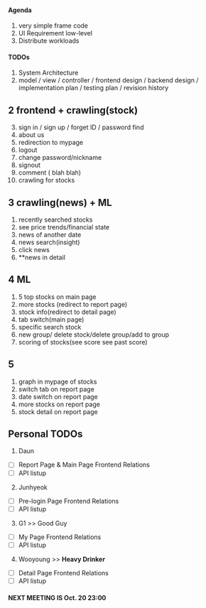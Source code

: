 #### Agenda
1. very simple frame code
2. UI Requirement low-level
3. Distribute workloads

#### TODOs
1. System Architecture
2. model / view / controller / frontend design / backend design / implementation plan / testing plan / revision history

## 2 frontend + crawling(stock)

3. sign in / sign up / forget ID / password find
4. about us
5. redirection to mypage
6. logout
7. change password/nickname
8. signout
9. comment ( blah blah)
10. crawling for stocks

## 3 crawling(news) + ML
1. recently searched stocks
2. see price trends/financial state
4. news of another date
5. news search(insight)
6. click news
6.  **news in detail


## 4 ML
1. 5 top stocks on main page
2. more stocks (redirect to report page)
3. stock info(redirect to detail page)
4. tab switch(main page)
5. specific search stock
6. new group/ delete stock/delete group/add to group
7. scoring of stocks(see score see past score)

## 5 
1. graph in mypage of stocks
2. switch tab on report page
3. date switch on report page
4. more stocks on report page
5. stock detail on report page



## Personal TODOs

1. Daun
- [ ] Report Page & Main Page Frontend Relations
- [ ] API listup

2. Junhyeok
- [ ] Pre-login Page Frontend Relations
- [ ] API listup

3. G1 >> Good Guy
- [ ] My Page Frontend Relations
- [ ] API listup

4. Wooyoung >> **Heavy Drinker**
- [ ] Detail Page Frontend Relations
- [ ] API listup

#### NEXT MEETING IS Oct. 20 23:00
